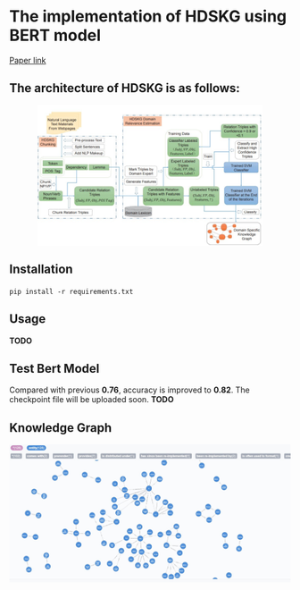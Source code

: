 # The implementation of HDSKG using BERT model
[Paper link](https://ieeexplore.ieee.org/abstract/document/7884609)
## The architecture of HDSKG is as follows:
<!-- ![HDSKG-Framework](res/img/HDSKG-Framework.jpg) -->
<div align="center">
      <img src="./res/img/HDSKG-Framework.jpg" width = "80%" alt="HDSKG-Framework" align=center />
</div>

## Installation
`pip install -r requirements.txt`

## Usage
__TODO__

## Test Bert Model
Compared with previous __0.76__, accuracy is improved to __0.82__. 
The checkpoint file will be uploaded soon.
__TODO__

## Knowledge Graph
![KG](res/img/KG-neo4j.jpg)








